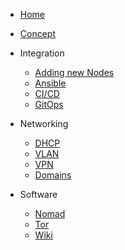 - [Home](README.md)
- [Concept](concept.md)
- Integration
    - [Adding new Nodes](adding-new-nodes.md)
    - [Ansible](ansible.md)
    - [CI/CD](cicd.md)
    - [GitOps](gitops.md)

- Networking
    - [DHCP](dhcp.md)
    - [VLAN](vlan.md)
    - [VPN](vpn.md)
    - [Domains](domains.md)

- Software
    - [Nomad](nomad.md)
    - [Tor](tor.md)
    - [Wiki](wiki.md)